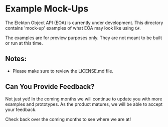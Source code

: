 # Example Mock-Ups

The Elekton Object API (EOA) is currently under development. This directory contains 'mock-up' examples of what EOA may look like using `C#`.

The examples are for preview purposes only. They are not meant to be built or run at this time.  


## Notes:

- Please make sure to review the LICENSE.md file.


## Can You Provide Feedback?
Not just yet!  In the coming months we will continue to update you with more examples and prototypes. As the product matures, we will be able to accept your feedback. 

Check back over the coming months to see where we are at!
